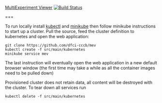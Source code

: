 [MultiExperiment Viewer](http://mev.tm4.org) [![Build Status](https://travis-ci.org/dfci-cccb/mev.svg?branch=master)](https://travis-ci.org/dfci-cccb/mev)

===

To run locally install [kubectl](https://kubernetes.io/docs/user-guide/prereqs/) and [minikube](https://kubernetes.io/docs/getting-started-guides/minikube/#installation) then follow minikube instructions to start up a cluster. Pull the source, feed the cluster definition to kubernetes and open the web application:
```
git clone https://github.com/dfci-cccb/mev
kubectl create -f src/main/kubernetes
minikube service mev
```
The last instruction will eventually open the web application in a new default browser window (the first time may take a while as all the container images need to be pulled down)

Provisioned cluster does not retain data, all content will be destroyed with the cluster. To tear down all services run
```
kubectl delete -f src/main/kubernetes
```
